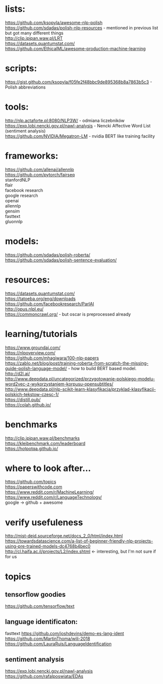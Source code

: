 # lists:

https://github.com/ksopyla/awesome-nlp-polish  
https://github.com/sdadas/polish-nlp-resources - mentioned in previous list but got many different things  
http://clip.ipipan.waw.pl/LRT  
https://datasets.quantumstat.com/  
https://github.com/EthicalML/awesome-production-machine-learning  


# scripts:

https://gist.github.com/ksopyla/f05fe2f48bbc9de895368b8a7863b5c3 - Polish abbreviations  


# tools:
http://nlp.actaforte.pl:8080/NLP3W/ - odmiana liczebników  
https://exp.lobi.nencki.gov.pl/nawl-analysis - Nencki Affective Word List (sentiment analysis)  
https://github.com/NVIDIA/Megatron-LM - nvidia BERT like training facility


# frameworks:

https://github.com/allenai/allennlp  
https://github.com/pytorch/fairseq  
stanfordNLP  
flair  
facebook research  
google research  
openai  
allennlp  
gensim  
fasttext  
gluonnlp  

# models:

https://github.com/sdadas/polish-roberta/  
https://github.com/sdadas/polish-sentence-evaluation/  

# resources:
https://datasets.quantumstat.com/  
https://tatoeba.org/eng/downloads  
https://github.com/facebookresearch/ParlAI  
http://opus.nlpl.eu/  
https://commoncrawl.org/ - but oscar is preprocessed already  


# learning/tutorials

https://www.groundai.com/  
https://nlpoverview.com/  
https://github.com/mhagiwara/100-nlp-papers  
https://zablo.net/blog/post/training-roberta-from-scratch-the-missing-guide-polish-language-model/ - how to build BERT based model.  
http://d2l.ai/  
http://www.deepdata.pl/uncategorized/przygotowanie-polskiego-modelu-word2vec-z-wykorzystaniem-korpusu-opensubtitles/  
http://www.deepdata.pl/nlp-scikit-learn-klasyfikacja/przyklad-klasyfikacji-polskich-tekstow-czesc-1/  
https://distill.pub/  
https://colah.github.io/  


# benchmarks

http://clip.ipipan.waw.pl/benchmarks  
https://klejbenchmark.com/leaderboard  
https://hotpotqa.github.io/  


# where to look after...

https://github.com/topics  
https://paperswithcode.com  
https://www.reddit.com/r/MachineLearning/  
https://www.reddit.com/r/LanguageTechnology/  
google -> github + awesome  

# verify usefuleness

http://mist-deid.sourceforge.net/docs_2_0/html/index.html  
https://towardsdatascience.com/a-list-of-beginner-friendly-nlp-projects-using-pre-trained-models-dc4768b4bec0  
http://cl.haifa.ac.il/projects/L2/index.shtml <- interesting, but I'm not sure if for us  

# topics


## tensorflow goodies

https://github.com/tensorflow/text  


## language identificaton:

fasttext
https://github.com/joshdevins/demo-es-lang-ident  
https://github.com/MartinThoma/wili-2018  
https://github.com/LauraRuis/LanguageIdentification  


## sentiment analysis

https://exp.lobi.nencki.gov.pl/nawl-analysis  
https://github.com/rafalposwiata/EDAs  
